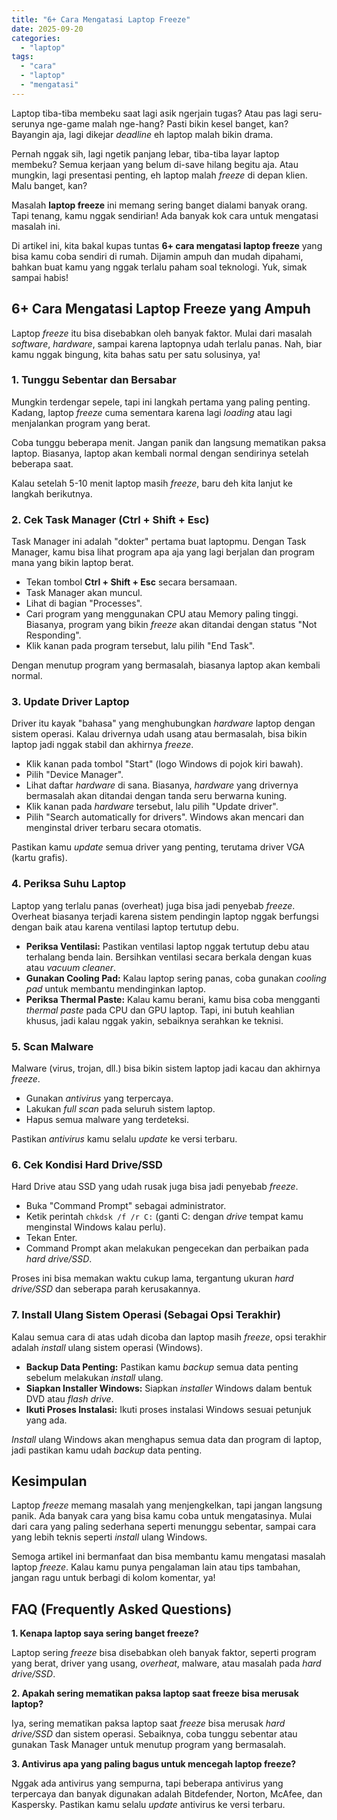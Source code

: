 ```yaml
---
title: "6+ Cara Mengatasi Laptop Freeze"
date: 2025-09-20
categories: 
  - "laptop"
tags: 
  - "cara"
  - "laptop"
  - "mengatasi"
---
```


Laptop tiba-tiba membeku saat lagi asik ngerjain tugas? Atau pas lagi seru-serunya nge-game malah nge-hang? Pasti bikin kesel banget, kan? Bayangin aja, lagi dikejar _deadline_ eh laptop malah bikin drama.

Pernah nggak sih, lagi ngetik panjang lebar, tiba-tiba layar laptop membeku? Semua kerjaan yang belum di-save hilang begitu aja. Atau mungkin, lagi presentasi penting, eh laptop malah _freeze_ di depan klien. Malu banget, kan?

Masalah **laptop freeze** ini memang sering banget dialami banyak orang. Tapi tenang, kamu nggak sendirian! Ada banyak kok cara untuk mengatasi masalah ini.

Di artikel ini, kita bakal kupas tuntas **6+ cara mengatasi laptop freeze** yang bisa kamu coba sendiri di rumah. Dijamin ampuh dan mudah dipahami, bahkan buat kamu yang nggak terlalu paham soal teknologi. Yuk, simak sampai habis!

## 6+ Cara Mengatasi Laptop Freeze yang Ampuh

Laptop _freeze_ itu bisa disebabkan oleh banyak faktor. Mulai dari masalah _software_, _hardware_, sampai karena laptopnya udah terlalu panas. Nah, biar kamu nggak bingung, kita bahas satu per satu solusinya, ya!

### 1\. Tunggu Sebentar dan Bersabar

Mungkin terdengar sepele, tapi ini langkah pertama yang paling penting. Kadang, laptop _freeze_ cuma sementara karena lagi _loading_ atau lagi menjalankan program yang berat.

Coba tunggu beberapa menit. Jangan panik dan langsung mematikan paksa laptop. Biasanya, laptop akan kembali normal dengan sendirinya setelah beberapa saat.

Kalau setelah 5-10 menit laptop masih _freeze_, baru deh kita lanjut ke langkah berikutnya.

### 2\. Cek Task Manager (Ctrl + Shift + Esc)

Task Manager ini adalah "dokter" pertama buat laptopmu. Dengan Task Manager, kamu bisa lihat program apa aja yang lagi berjalan dan program mana yang bikin laptop berat.

- Tekan tombol **Ctrl + Shift + Esc** secara bersamaan.
- Task Manager akan muncul.
- Lihat di bagian "Processes".
- Cari program yang menggunakan CPU atau Memory paling tinggi. Biasanya, program yang bikin _freeze_ akan ditandai dengan status "Not Responding".
- Klik kanan pada program tersebut, lalu pilih "End Task".

Dengan menutup program yang bermasalah, biasanya laptop akan kembali normal.

### 3\. Update Driver Laptop

Driver itu kayak "bahasa" yang menghubungkan _hardware_ laptop dengan sistem operasi. Kalau drivernya udah usang atau bermasalah, bisa bikin laptop jadi nggak stabil dan akhirnya _freeze_.

- Klik kanan pada tombol "Start" (logo Windows di pojok kiri bawah).
- Pilih "Device Manager".
- Lihat daftar _hardware_ di sana. Biasanya, _hardware_ yang drivernya bermasalah akan ditandai dengan tanda seru berwarna kuning.
- Klik kanan pada _hardware_ tersebut, lalu pilih "Update driver".
- Pilih "Search automatically for drivers". Windows akan mencari dan menginstal driver terbaru secara otomatis.

Pastikan kamu _update_ semua driver yang penting, terutama driver VGA (kartu grafis).

### 4\. Periksa Suhu Laptop

Laptop yang terlalu panas (overheat) juga bisa jadi penyebab _freeze_. Overheat biasanya terjadi karena sistem pendingin laptop nggak berfungsi dengan baik atau karena ventilasi laptop tertutup debu.

- **Periksa Ventilasi:** Pastikan ventilasi laptop nggak tertutup debu atau terhalang benda lain. Bersihkan ventilasi secara berkala dengan kuas atau _vacuum cleaner_.
- **Gunakan Cooling Pad:** Kalau laptop sering panas, coba gunakan _cooling pad_ untuk membantu mendinginkan laptop.
- **Periksa Thermal Paste:** Kalau kamu berani, kamu bisa coba mengganti _thermal paste_ pada CPU dan GPU laptop. Tapi, ini butuh keahlian khusus, jadi kalau nggak yakin, sebaiknya serahkan ke teknisi.

### 5\. Scan Malware

Malware (virus, trojan, dll.) bisa bikin sistem laptop jadi kacau dan akhirnya _freeze_.

- Gunakan _antivirus_ yang terpercaya.
- Lakukan _full scan_ pada seluruh sistem laptop.
- Hapus semua malware yang terdeteksi.

Pastikan _antivirus_ kamu selalu _update_ ke versi terbaru.

### 6\. Cek Kondisi Hard Drive/SSD

Hard Drive atau SSD yang udah rusak juga bisa jadi penyebab _freeze_.

- Buka "Command Prompt" sebagai administrator.
- Ketik perintah `chkdsk /f /r C:` (ganti C: dengan _drive_ tempat kamu menginstal Windows kalau perlu).
- Tekan Enter.
- Command Prompt akan melakukan pengecekan dan perbaikan pada _hard drive/SSD_.

Proses ini bisa memakan waktu cukup lama, tergantung ukuran _hard drive/SSD_ dan seberapa parah kerusakannya.

### 7\. Install Ulang Sistem Operasi (Sebagai Opsi Terakhir)

Kalau semua cara di atas udah dicoba dan laptop masih _freeze_, opsi terakhir adalah _install_ ulang sistem operasi (Windows).

- **Backup Data Penting:** Pastikan kamu _backup_ semua data penting sebelum melakukan _install_ ulang.
- **Siapkan Installer Windows:** Siapkan _installer_ Windows dalam bentuk DVD atau _flash drive_.
- **Ikuti Proses Instalasi:** Ikuti proses instalasi Windows sesuai petunjuk yang ada.

_Install_ ulang Windows akan menghapus semua data dan program di laptop, jadi pastikan kamu udah _backup_ data penting.

## Kesimpulan

Laptop _freeze_ memang masalah yang menjengkelkan, tapi jangan langsung panik. Ada banyak cara yang bisa kamu coba untuk mengatasinya. Mulai dari cara yang paling sederhana seperti menunggu sebentar, sampai cara yang lebih teknis seperti _install_ ulang Windows.

Semoga artikel ini bermanfaat dan bisa membantu kamu mengatasi masalah laptop _freeze_. Kalau kamu punya pengalaman lain atau tips tambahan, jangan ragu untuk berbagi di kolom komentar, ya!

## FAQ (Frequently Asked Questions)

**1\. Kenapa laptop saya sering banget freeze?**

Laptop sering _freeze_ bisa disebabkan oleh banyak faktor, seperti program yang berat, driver yang usang, _overheat_, malware, atau masalah pada _hard drive/SSD_.

**2\. Apakah sering mematikan paksa laptop saat freeze bisa merusak laptop?**

Iya, sering mematikan paksa laptop saat _freeze_ bisa merusak _hard drive/SSD_ dan sistem operasi. Sebaiknya, coba tunggu sebentar atau gunakan Task Manager untuk menutup program yang bermasalah.

**3\. Antivirus apa yang paling bagus untuk mencegah laptop freeze?**

Nggak ada antivirus yang sempurna, tapi beberapa antivirus yang terpercaya dan banyak digunakan adalah Bitdefender, Norton, McAfee, dan Kaspersky. Pastikan kamu selalu _update_ antivirus ke versi terbaru.
